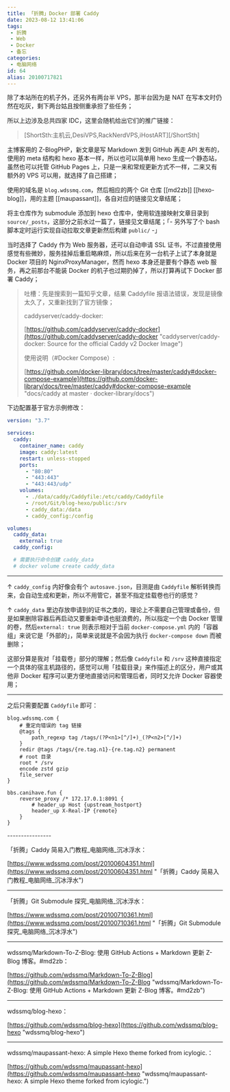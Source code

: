 ```yaml
---
title: 「折腾」Docker 部署 Caddy
date: 2023-08-12 13:41:06
tags:
 - 折腾
 - Web
 - Docker
 - 备忘
categories:
 - 电脑网络
id: 64
alias: 20100717821
---
```


除了本站所在的机子外，还另外有两台半 VPS，那半台因为是 NAT 在写本文时仍然在吃灰，剩下两台姑且按侧重承担了些任务；

<!--more-->

所以上边涉及总共四家 IDC，这里会随机给出它们的推广链接：

> [ShortSth:主机云,DesiVPS,RackNerdVPS,iHostART][/ShortSth]

主博客用的 Z-BlogPHP，新文章是写 Markdown 发到 GitHub 再走 API 发布的，使用的 meta 结构和 hexo 基本一样，所以也可以简单用 hexo 生成一个静态站，虽然也可以托管 GitHub Pages 上，只是一来和常规更新方式不一样，二来又有额外的 VPS 可以用，就选择了自己搭建；

使用的域名是 `blog.wdssmq.com`，然后相应的两个 Git 仓库 [[md2zb]] [[hexo-blog]]，用的主题 [[maupassant]]，各自对应的链接见文章结尾；

将主仓库作为 submodule 添加到 hexo 仓库中，使用软连接映射文章目录到 `source/_posts`，这部分之前水过一篇了，链接见文章结尾；「- 另外写了个 bash 脚本定时运行实现自动拉取文章更新然后构建 `public/` -」

当时选择了 Caddy 作为 Web 服务器，还可以自动申请 SSL 证书，不过直接使用感觉有些微妙，服务挂掉后重启略麻烦，所以后来在另一台机子上试了本身就是 Docker 项目的 NginxProxyManager，然而 hexo 本身还是要有个静态 web 服务，再之前那台不能装 Docker 的机子也过期扔掉了，所以打算再试下 Docker 部署 Caddy；

> 吐槽：先是搜索到一篇知乎文章，结果 Caddyfile 报语法错误，发现是镜像太久了，又重新找到了官方镜像；
>
> caddyserver/caddy-docker:
>
> [https://github.com/caddyserver/caddy-docker](https://github.com/caddyserver/caddy-docker "caddyserver/caddy-docker: Source for the official Caddy v2 Docker Image")
>
> 使用说明（#Docker Compose）:
>
> [https://github.com/docker-library/docs/tree/master/caddy#docker-compose-example](https://github.com/docker-library/docs/tree/master/caddy#docker-compose-example "docs/caddy at master · docker-library/docs")

下边配置基于官方示例修改：

```yaml
version: "3.7"

services:
  caddy:
    container_name: caddy
    image: caddy:latest
    restart: unless-stopped
    ports:
      - "80:80"
      - "443:443"
      - "443:443/udp"
    volumes:
      - ./data/caddy/Caddyfile:/etc/caddy/Caddyfile
      - /root/Git/blog-hexo/public:/srv
      - caddy_data:/data
      - caddy_config:/config

volumes:
  caddy_data:
    external: true
  caddy_config:

  # 需要执行命令创建 caddy_data
  # docker volume create caddy_data

```

----

↑ `caddy_config` 内好像会有个 `autosave.json`，目测是由 `Caddyfile` 解析转换而来，会自动生成和更新，所以不用管它，甚至不指定挂载卷也行的感觉？

↑ `caddy_data` 里边存放申请到的证书之类的，理论上不需要自己管理或备份，但是如果删除容器后再启动又要重新申请也挺浪费的，所以指定一个由 Docker 管理的卷，然后`external: true` 则表示相对于当前 `docker-compose.yml` 内的「容器组」来说它是「外部的」，简单来说就是不会因为执行  `docker-compose down` 而被删除；

这部分算是我对「挂载卷」部分的理解；然后像 `Caddyfile` 和 `/srv` 这种直接指定一个具体的宿主机路径的，感觉可以用「挂载目录」来作描述上的区分，用户或其他非 Docker 程序可以更方便地直接访问和管理后者，同时又允许 Docker 容器使用；

----

之后只需要配置 `Caddyfile` 即可：

```caddyfile
blog.wdssmq.com {
	# 重定向错误的 tag 链接
	@tags {
		path_regexp tag /tags/(?P<n1>[^/]+)_(?P<n2>[^/]+)
	}
	redir @tags /tags/{re.tag.n1}-{re.tag.n2} permanent
	# root 目录
	root * /srv
	encode zstd gzip
	file_server
}

bbs.canihave.fun {
	reverse_proxy /* 172.17.0.1:8091 {
		# header_up Host {upstream_hostport}
		header_up X-Real-IP {remote}
	}
}

```

\----------------

「折腾」Caddy 简易入门教程\_电脑网络\_沉冰浮水：

[https://www.wdssmq.com/post/20100604351.html](https://www.wdssmq.com/post/20100604351.html "「折腾」Caddy 简易入门教程\_电脑网络\_沉冰浮水")

----

「折腾」Git Submodule 探究\_电脑网络\_沉冰浮水：

[https://www.wdssmq.com/post/20100710361.html](https://www.wdssmq.com/post/20100710361.html "「折腾」Git Submodule 探究\_电脑网络\_沉冰浮水")

----

wdssmq/Markdown-To-Z-Blog: 使用 GitHub Actions + Markdown 更新 Z-Blog 博客。#md2zb：

[https://github.com/wdssmq/Markdown-To-Z-Blog](https://github.com/wdssmq/Markdown-To-Z-Blog "wdssmq/Markdown-To-Z-Blog: 使用 GitHub Actions + Markdown 更新 Z-Blog 博客。#md2zb")

----

wdssmq/blog-hexo：

[https://github.com/wdssmq/blog-hexo](https://github.com/wdssmq/blog-hexo "wdssmq/blog-hexo")

----

wdssmq/maupassant-hexo: A simple Hexo theme forked from icylogic.：

[https://github.com/wdssmq/maupassant-hexo](https://github.com/wdssmq/maupassant-hexo "wdssmq/maupassant-hexo: A simple Hexo theme forked from icylogic.")
